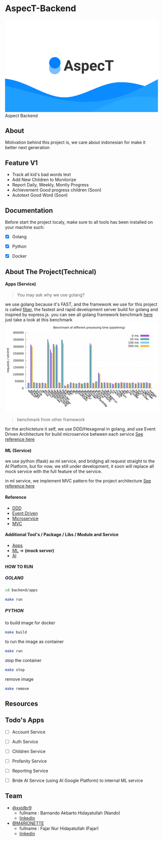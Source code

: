 # AspecT-Backend
<img src="./.github/images/Cover.jpg">
Aspect Backend

## About
 Motivation behind this project is, we care about indonesian for make it better next generation 


## Feature V1
-   Track all kid's bad words text
-   Add New Children to Monitorize
-   Report Daily, Weekly, Montly Progress
-   Achievement Good progress children (Soon)
-   Autotext Good Word (Soon)
## Documentation
Before start the project localy, make sure to all tools has been installed on your machine such:

- [X]    Golang

- [X]    Python

- [X]    Docker


## About The Project(Technical)
#### Apps (Service)
> You may ask why we use golang?

we use golang because it's FAST, and the framework we use for this project is called [fiber](https://github.com/gofiber/fiber), the fastest and rapid development server build for golang and inspired by express.js.
you can see all golang framework benchmark [here](https://github.com/smallnest/go-web-framework-benchmark)
just take a look at this benchmark
<img src="./.github/images/benchmark-pipeline.png">
> benchmark from other framework

for the archicteture it self, we use DDD/Hexagonal in golang, and use Event Driven Architecture for build microservice between each service [See reference here](https://github.com/Anak-Spectator/AspecT-Backend#reference)


#### ML (Service)
we use python (flask) as ml service, and bridging all request straight to the AI Platform, but for now, we still under development, it soon will replace all mock service with the full feature of the service.

in ml service, we implement MVC pattern for the project architecture [See reference here](https://github.com/Anak-Spectator/AspecT-Backend#reference)

#### Reference
-   [DDD](https://engineering.grab.com/domain-driven-development-in-golang)
-   [Event Driven](https://medium.com/bliblidotcom-techblog/event-driven-architecture-ef3a312180ee)
-   [Microservice](https://www.nginx.com/blog/microservices-at-netflix-architectural-best-practices/)
-   [MVC](https://shravan-c.medium.com/mvc-for-flask-application-a636e6f58d72)

#### Additional Tool's / Package / Libs / Module and Service
- [Apps](https://github.com/Anak-Spectator/AspecT-Backend/blob/master/backend/apps)
- [ML](https://github.com/Anak-Spectator/AspecT-Backend/blob/master/backend/ml) => **(mock server)**
- [AI](https://github.com/Anak-Spectator/AspecT-ML)


#### HOW TO RUN
##### GOLANG

```bash
cd backend/apps
```
```bash
make run
```

##### PYTHON
to build image for docker
```bash
make build

```

to run the image as container

```bash
make run
```

stop the container
```bash
make stop
```

remove image 
```bash
make remove
```

## Resources

## Todo's Apps
- [ ] Account Service

- [ ] Auth Service

- [ ] Children Service

- [ ] Profanity Service

- [ ] Reporting Service

- [ ] Bride AI Service (using AI Google Platform) to internal ML service





## Team

-   [@xxidbr9](https://github.com/xxidbr9) 
    -   fullname    : Barnando Akbarto Hidayatullah (Nando)
    -   [linkedin](https://linkedin.com/in/xxidbr9)
-   [@M4RIONETTE](https://github.com/M4RIONETTE)
    -   fullname : Fajar Nur Hidayatullah (Fajar)
    -   [linkedin](https://www.linkedin.com/in/marionette/)
